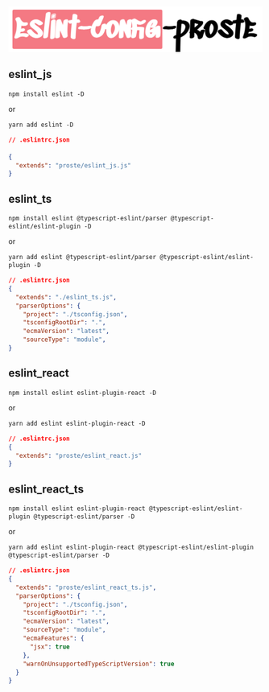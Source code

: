 <img src="https://raw.githubusercontent.com/xyhxx/program_preview/master/logo/eslint-config.png" />

## eslint_js

```
npm install eslint -D
```

or

```
yarn add eslint -D
```

``` json
// .eslintrc.json

{
  "extends": "proste/eslint_js.js"
}
```

## eslint_ts

``` 
npm install eslint @typescript-eslint/parser @typescript-eslint/eslint-plugin -D
```

or

```
yarn add eslint @typescript-eslint/parser @typescript-eslint/eslint-plugin -D
```

``` json
// .eslintrc.json
{
  "extends": "./eslint_ts.js",
  "parserOptions": {
    "project": "./tsconfig.json",
    "tsconfigRootDir": ".",
    "ecmaVersion": "latest",
    "sourceType": "module",
}
```

## eslint_react

```
npm install eslint eslint-plugin-react -D
```

or

```
yarn add eslint eslint-plugin-react -D
```

``` json
// .eslintrc.json
{
  "extends": "proste/eslint_react.js"
}
```

## eslint_react_ts

``` 
npm install eslint eslint-plugin-react @typescript-eslint/eslint-plugin @typescript-eslint/parser -D
```

or 

```
yarn add eslint eslint-plugin-react @typescript-eslint/eslint-plugin @typescript-eslint/parser -D
```

``` json
// .eslintrc.json
{
  "extends": "proste/eslint_react_ts.js",
  "parserOptions": {
    "project": "./tsconfig.json",
    "tsconfigRootDir": ".",
    "ecmaVersion": "latest",
    "sourceType": "module",
    "ecmaFeatures": {
      "jsx": true
    },
    "warnOnUnsupportedTypeScriptVersion": true
  }
}
```